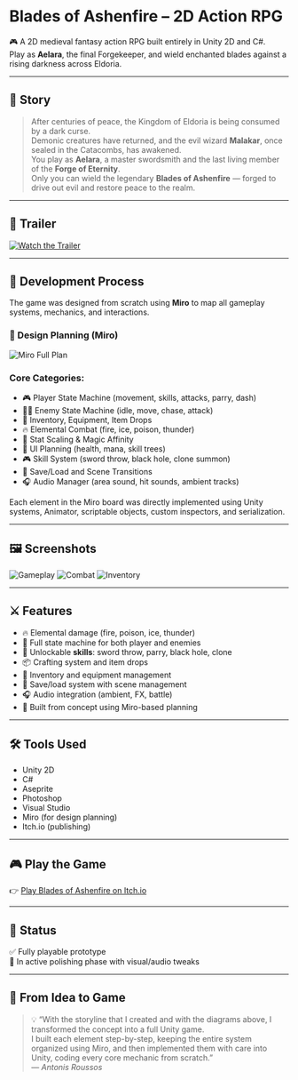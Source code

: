 # Blades of Ashenfire – 2D Action RPG

🎮 A 2D medieval fantasy action RPG built entirely in Unity 2D and C#.  
Play as **Aelara**, the final Forgekeeper, and wield enchanted blades against a rising darkness across Eldoria.

---

## 📜 Story

> After centuries of peace, the Kingdom of Eldoria is being consumed by a dark curse.  
Demonic creatures have returned, and the evil wizard **Malakar**, once sealed in the Catacombs, has awakened.  
You play as **Aelara**, a master swordsmith and the last living member of the **Forge of Eternity**.  
Only you can wield the legendary **Blades of Ashenfire** — forged to drive out evil and restore peace to the realm.

---

## 🎥 Trailer

[![Watch the Trailer](https://img.youtube.com/vi/bPJu3oj72P8/hqdefault.jpg)](https://www.youtube.com/watch?v=bPJu3oj72P8)

---

## 🧠 Development Process

The game was designed from scratch using **Miro** to map all gameplay systems, mechanics, and interactions.

### 📌 Design Planning (Miro)
![Miro Full Plan](https://raw.githubusercontent.com/RoussosAdo/RPG-GAME-/main/images/Blades_Of_Ashesnfire.jpg)

### Core Categories:
- 🎮 Player State Machine (movement, skills, attacks, parry, dash)
- 🧙‍♂️ Enemy State Machine (idle, move, chase, attack)
- 🧰 Inventory, Equipment, Item Drops
- 🔥 Elemental Combat (fire, ice, poison, thunder)
- 🧪 Stat Scaling & Magic Affinity
- 🎨 UI Planning (health, mana, skill trees)
- 🎮 Skill System (sword throw, black hole, clone summon)
- 💾 Save/Load and Scene Transitions
- 🎧 Audio Manager (area sound, hit sounds, ambient tracks)

Each element in the Miro board was directly implemented using Unity systems, Animator, scriptable objects, custom inspectors, and serialization.

---

## 🖼️ Screenshots

![Gameplay](https://img.itch.zone/aW1hZ2UvMzY3MDA0Ni8yMTgzOTE0Ni5wbmc=/original/z4wq%2FQ.png)
![Combat](https://img.itch.zone/aW1hZ2UvMzY3MDA0Ni8yMTgzOTE0NS5wbmc=/original/08Vii8.png)
![Inventory](https://img.itch.zone/aW1hZ2UvMzY3MDA0Ni8yMTgzOTE1Mi5wbmc=/original/EmjjuM.png)

---

## ⚔️ Features

- 🔥 Elemental damage (fire, poison, ice, thunder)
- 🧠 Full state machine for both player and enemies
- 🧙 Unlockable **skills**: sword throw, parry, black hole, clone
- 📦 Crafting system and item drops
- 🧰 Inventory and equipment management
- 💾 Save/load system with scene management
- 🎧 Audio integration (ambient, FX, battle)
- 📜 Built from concept using Miro-based planning

---

## 🛠️ Tools Used

- Unity 2D
- C#
- Aseprite
- Photoshop
- Visual Studio
- Miro (for design planning)
- Itch.io (publishing)

---

## 🎮 Play the Game

👉 [Play Blades of Ashenfire on Itch.io](https://ohestisgames.itch.io/blades-of-ashenfire)

---

## 📂 Status

✅ Fully playable prototype  
🔧 In active polishing phase with visual/audio tweaks

---

## 🧠 From Idea to Game

> 💡 “With the storyline that I created and with the diagrams above, I transformed the concept into a full Unity game.  
I built each element step-by-step, keeping the entire system organized using Miro, and then implemented them with care into Unity, coding every core mechanic from scratch.”  
— *Antonis Roussos*
